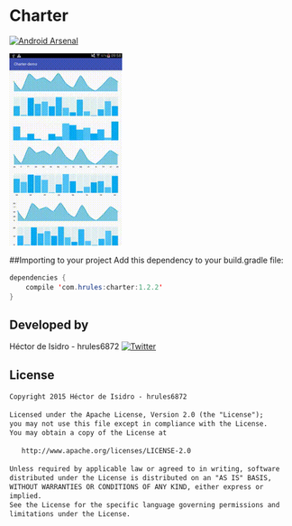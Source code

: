 Charter
=====
[![Android Arsenal](https://img.shields.io/badge/Android%20Arsenal-Charter-green.svg?style=true)](https://android-arsenal.com/details/1/2885)

![image](demo.gif)

##Importing to your project
Add this dependency to your build.gradle file:
```java
dependencies {
    compile 'com.hrules:charter:1.2.2'
}
```

Developed by
-------
Héctor de Isidro - hrules6872 [![Twitter](http://img.shields.io/badge/contact-@h_rules-blue.svg?style=flat)](http://twitter.com/h_rules)

License
-------
    Copyright 2015 Héctor de Isidro - hrules6872

    Licensed under the Apache License, Version 2.0 (the "License");
    you may not use this file except in compliance with the License.
    You may obtain a copy of the License at

       http://www.apache.org/licenses/LICENSE-2.0

    Unless required by applicable law or agreed to in writing, software
    distributed under the License is distributed on an "AS IS" BASIS,
    WITHOUT WARRANTIES OR CONDITIONS OF ANY KIND, either express or implied.
    See the License for the specific language governing permissions and
    limitations under the License.
